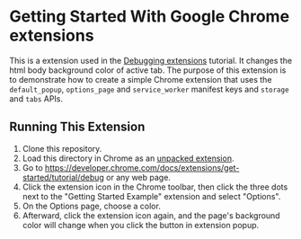 # Getting Started With Google Chrome extensions

This is a extension used in the [Debugging extensions][1] tutorial. It changes the html body background color of active tab.
The purpose of this extension is to demonstrate how to create a simple Chrome extension that uses the `default_popup`, `options_page` and `service_worker` manifest keys and `storage` and `tabs` APIs.

 ## Running This Extension

1. Clone this repository.
2. Load this directory in Chrome as an [unpacked extension][2].
3. Go to https://developer.chrome.com/docs/extensions/get-started/tutorial/debug or any web page.
4. Click the extension icon in the Chrome toolbar, then click the three dots next to the "Getting Started Example" extension and select "Options".
5. On the Options page, choose a color.
6. Afterward, click the extension icon again, and the page's background color will change when you click the button in extension popup.
 
[1]: https://developer.chrome.com/docs/extensions/get-started/tutorial/debug
[2]: https://developer.chrome.com/docs/extensions/mv3/getstarted/development-basics/#load-unpacked